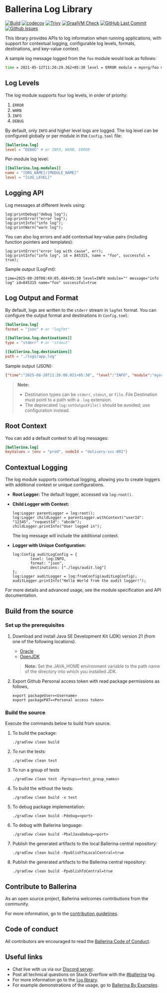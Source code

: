 # Ballerina Log Library

  [![Build](https://github.com/ballerina-platform/module-ballerina-log/actions/workflows/build-timestamped-master.yml/badge.svg)](https://github.com/ballerina-platform/module-ballerina-log/actions/workflows/build-timestamped-master.yml)
  [![codecov](https://codecov.io/gh/ballerina-platform/module-ballerina-log/branch/master/graph/badge.svg)](https://codecov.io/gh/ballerina-platform/module-ballerina-log)
  [![Trivy](https://github.com/ballerina-platform/module-ballerina-log/actions/workflows/trivy-scan.yml/badge.svg)](https://github.com/ballerina-platform/module-ballerina-log/actions/workflows/trivy-scan.yml)
  [![GraalVM Check](https://github.com/ballerina-platform/module-ballerina-log/actions/workflows/build-with-bal-test-graalvm.yml/badge.svg)](https://github.com/ballerina-platform/module-ballerina-log/actions/workflows/build-with-bal-test-graalvm.yml)
  [![GitHub Last Commit](https://img.shields.io/github/last-commit/ballerina-platform/module-ballerina-log.svg)](https://github.com/ballerina-platform/module-ballerina-log/commits/master)
  [![Github issues](https://img.shields.io/github/issues/ballerina-platform/ballerina-standard-library/module/log.svg?label=Open%20Issues)](https://github.com/ballerina-platform/ballerina-standard-library/labels/module%2Flog)

This library provides APIs to log information when running applications, with support for contextual logging, configurable log levels, formats, destinations, and key-value context.

A sample log message logged from the `foo` module would look as follows:

```bash
time = 2021-05-12T11:20:29.362+05:30 level = ERROR module = myorg/foo message = "Something went wrong"
```

## Log Levels

The log module supports four log levels, in order of priority:

1. `ERROR`
2. `WARN`
3. `INFO`
4. `DEBUG`

By default, only `INFO` and higher level logs are logged. The log level can be configured globally or per module in the `Config.toml` file:

```toml
[ballerina.log]
level = "DEBUG" # or INFO, WARN, ERROR
```

Per-module log level:

```toml
[[ballerina.log.modules]]
name = "[ORG_NAME]/[MODULE_NAME]"
level = "[LOG_LEVEL]"
```

## Logging API

Log messages at different levels using:

```ballerina
log:printDebug("debug log");
log:printError("error log");
log:printInfo("info log");
log:printWarn("warn log");
```

You can also log errors and add contextual key-value pairs (including function pointers and templates):

```ballerina
log:printError("error log with cause", err);
log:printInfo("info log", id = 845315, name = "foo", successful = true);
```

Sample output (LogFmt):

```log
time=2025-08-20T08:49:05.484+05:30 level=INFO module="" message="info log" id=845315 name="foo" successful=true
```

## Log Output and Format

By default, logs are written to the `stderr` stream in `logfmt` format. You can configure the output format and destinations in `Config.toml`:

```toml
[ballerina.log]
format = "json" # or "logfmt"

[[ballerina.log.destinations]]
type = "stderr" # or "stdout"

[[ballerina.log.destinations]]
path = "./logs/app.log"
```

Sample output (JSON):

```json
{"time":"2025-08-20T11:26:00.021+05:30", "level":"INFO", "module":"myorg/foo", "message":"Authenticating user"}
```

> **Note:**
>
> - Destination types can be `stderr`, `stdout`, or `file`. File Destination must point to a path with a `.log` extension.
> - The deprecated `log:setOutputFile()` should be avoided; use configuration instead.

## Root Context

You can add a default context to all log messages:

```toml
[ballerina.log]
keyValues = {env = "prod", nodeId = "delivery-svc-001"}
```

## Contextual Logging

The log module supports contextual logging, allowing you to create loggers with additional context or unique configurations.

- **Root Logger:** The default logger, accessed via `log:root()`.
- **Child Logger with Context:**

    ```ballerina
    log:Logger parentLogger = log:root();
    log:Logger childLogger = parentLogger.withContext("userId": "12345", "requestId": "abcde");
    childLogger.printInfo("User logged in");
    ```

    The log message will include the additional context.

- **Logger with Unique Configuration:**

    ```ballerina
    log:Config auditLogConfig = {
            level: log:INFO,
            format: "json",
            destinations: ["./logs/audit.log"]
    };
    log:Logger auditLogger = log:fromConfig(auditLogConfig);
    auditLogger.printInfo("Hello World from the audit logger!");
    ```

For more details and advanced usage, see the module specification and API documentation.

## Build from the source

### Set up the prerequisites

1. Download and install Java SE Development Kit (JDK) version 21 (from one of the following locations).

   - [Oracle](https://www.oracle.com/java/technologies/downloads/)
   - [OpenJDK](https://adoptium.net/)

   > **Note:** Set the JAVA_HOME environment variable to the path name of the directory into which you installed JDK.

2. Export Github Personal access token with read package permissions as follows,

    ```console
    export packageUser=<Username>
    export packagePAT=<Personal access token>   
    ```  

### Build the source

Execute the commands below to build from source.

1. To build the package:

    ```console
    ./gradlew clean build
    ```

2. To run the tests:

    ```console
    ./gradlew clean test
    ```

3. To run a group of tests

    ```console
    ./gradlew clean test -Pgroups=<test_group_names>
    ```

4. To build the without the tests:

    ```console
    ./gradlew clean build -x test
    ```

5. To debug package implementation:

    ```console
    ./gradlew clean build -Pdebug=<port>
    ```

6. To debug with Ballerina language:

    ```console
    ./gradlew clean build -PbalJavaDebug=<port>
    ```

7. Publish the generated artifacts to the local Ballerina central repository:

    ```console
    ./gradlew clean build -PpublishToLocalCentral=true
    ```

8. Publish the generated artifacts to the Ballerina central repository:

    ```console
    ./gradlew clean build -PpublishToCentral=true
    ```

## Contribute to Ballerina

As an open source project, Ballerina welcomes contributions from the community.

For more information, go to the [contribution guidelines](https://github.com/ballerina-platform/ballerina-lang/blob/master/CONTRIBUTING.md).

## Code of conduct

All contributors are encouraged to read the [Ballerina Code of Conduct](https://ballerina.io/code-of-conduct).

## Useful links

- Chat live with us via our [Discord server](https://discord.gg/ballerinalang).
- Post all technical questions on Stack Overflow with the [#ballerina](https://stackoverflow.com/questions/tagged/ballerina) tag.
- For more information go to the [`log` library](https://lib.ballerina.io/ballerina/log/latest).
- For example demonstrations of the usage, go to [Ballerina By Examples](https://ballerina.io/swan-lake/learn/by-example/).
